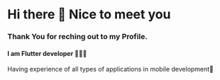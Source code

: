 # Hi there 👋 Nice to meet you

### Thank You for reching out to my Profile.                                                                                      

#### I am Flutter developer 👨🏻‍💻
Having experience of all types of applications in mobile development📱

